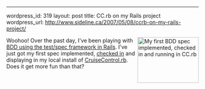 --- 
wordpress_id: 319
layout: post
title: CC.rb on my Rails project
wordpress_url: http://www.sideline.ca/2007/05/08/ccrb-on-my-rails-project/

<p><a href="http://www.sideline.ca/wp-content/uploads/2007/05/cruise-controlrb-20070508.png"><img src="http://www.sideline.ca/wp-content/uploads/2007/05/cruise-controlrb-20070508-thumb.png" alt="My first BDD spec implemented, checked in and running in CC.rb" height="120" width="160" align="right" hwidth="10" vwidth="10"></a>
	Woohoo!  Over the past day, I've been playing with <a href="http://errtheblog.com/post/4268" title="err.the_blog.find_by_title('Be Dee Dee and Me')">BDD using the test/spec framework in Rails</a>.  I've just got my first spec implemented, <a href="http://svn.sideline.ca/piper/" title="Revision 10: /">checked in</a> and displaying in my local install of <a href="http://cruisecontrolrb.thoughtworks.com/" title="CruiseControl.rb">CruiseControl.rb</a>.  Does it get more fun than that?</p>

<br clear="right">
